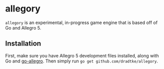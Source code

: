 allegory
========

`allegory` is an experimental, in-progress game engine that is based off of Go and Allegro 5.

Installation
------------

First, make sure you have Allegro 5 development files installed, along with Go and [go-allegro](https://github.com/dradtke/go-allegro). Then simply run `go get github.com/dradtke/allegory`.
